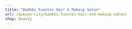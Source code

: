 ```yaml
---
title: "Bambbi Fuentes Hair & Makeup Salon"
url: /quezon-city/bambbi-fuentes-hair-and-makeup-salon/
shop: beauty
---
```

